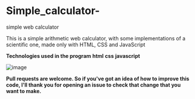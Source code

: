 # Simple_calculator-
simple web calculator


This is a simple arithmetic web calculator, with some implementations of a scientific one, made only with HTML, CSS and JavaScript


**Technologies used in the program**
**html**
**css**
**javascript**

![image](https://github.com/ranapiya/Simple_calculator-/assets/127029448/870aa08e-b64a-4c3f-8965-a1d98fc9fbde)

**Pull requests are welcome. So if you've got an idea of how to improve this code, I'll thank you for opening an issue to check that change that you want to make.**

